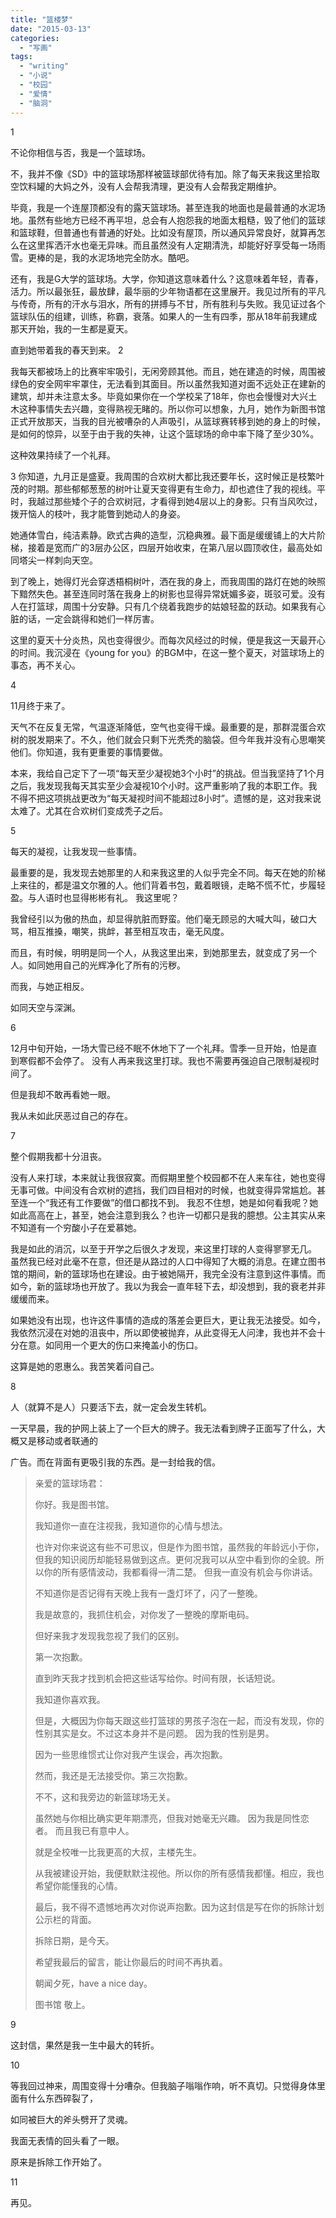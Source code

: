 ```yaml
---
title: "篮楼梦"
date: "2015-03-13"
categories: 
  - "写画"
tags: 
  - "writing"
  - "小说"
  - "校园"
  - "爱情"
  - "脑洞"
---
```


1

不论你相信与否，我是一个篮球场。

不，我并不像《SD》中的篮球场那样被篮球部优待有加。除了每天来我这里拾取空饮料罐的大妈之外，没有人会帮我清理，更没有人会帮我定期维护。

毕竟，我是一个连屋顶都没有的露天篮球场。甚至连我的地面也是最普通的水泥场地。虽然有些地方已经不再平坦，总会有人抱怨我的地面太粗糙，毁了他们的篮球和篮球鞋，但普通也有普通的好处。比如没有屋顶，所以通风异常良好，就算再怎么在这里挥洒汗水也毫无异味。而且虽然没有人定期清洗，却能好好享受每一场雨雪。更棒的是，我的水泥场地完全防水。酷吧。

还有，我是G大学的篮球场。大学，你知道这意味着什么？这意味着年轻，青春，活力。所以最张狂，最放肆，最华丽的少年物语都在这里展开。我见过所有的平凡与传奇，所有的汗水与泪水，所有的拼搏与不甘，所有胜利与失败。我见证过各个篮球队伍的组建，训练，称霸，衰落。如果人的一生有四季，那从18年前我建成那天开始，我的一生都是夏天。

直到她带着我的春天到来。 2

我每天都被场上的比赛牢牢吸引，无闲旁顾其他。而且，她在建造的时候，周围被绿色的安全网牢牢罩住，无法看到其面目。所以虽然我知道对面不远处正在建新的建筑，却并未注意太多。毕竟如果你在一个学校呆了18年，你也会慢慢对大兴土木这种事情失去兴趣，变得熟视无睹的。所以你可以想象，九月，她作为新图书馆正式开放那天，当我的目光被嘈杂的人声吸引，从篮球赛转移到她的身上的时候，是如何的惊异，以至于由于我的失神，让这个篮球场的命中率下降了至少30%。

这种效果持续了一个礼拜。

3 你知道，九月正是盛夏。我周围的合欢树大都比我还要年长，这时候正是枝繁叶茂的时期。那些郁郁葱葱的树叶让夏天变得更有生命力，却也遮住了我的视线。平时，我越过那些矮个子的合欢树冠，才看得到她4层以上的身影。只有当风吹过，拨开恼人的枝叶，我才能瞥到她动人的身姿。

她通体雪白，纯洁素静。欧式古典的造型，沉稳典雅。最下面是缓缓铺上的大片阶梯，接着是宽而广的3层办公区，四层开始收束，在第八层以圆顶收住，最高处如同塔尖一样刺向天空。

到了晚上，她得灯光会穿透梧桐树叶，洒在我的身上，而我周围的路灯在她的映照下黯然失色。甚至连同时落在我身上的树影也显得异常妩媚多姿，斑驳可爱。没有人在打篮球，周围十分安静。只有几个绕着我跑步的姑娘轻盈的跃动。如果我有心脏的话，一定会跳得和她们一样厉害。

这里的夏天十分炎热，风也变得很少。而每次风经过的时候，便是我这一天最开心的时间。我沉浸在《young for you》的BGM中，在这一整个夏天，对篮球场上的事态，再不关心。

4

11月终于来了。

天气不在反复无常，气温逐渐降低，空气也变得干燥。最重要的是，那群混蛋合欢树的脱发期来了。不久，他们就会只剩下光秃秃的脑袋。但今年我并没有心思嘲笑他们。你知道，我有更重要的事情要做。

本来，我给自己定下了一项“每天至少凝视她3个小时”的挑战。但当我坚持了1个月之后，我发现我每天其实至少会凝视10个小时。这严重影响了我的本职工作。我不得不把这项挑战更改为“每天凝视时间不能超过8小时”。遗憾的是，这对我来说太难了。尤其在合欢树们变成秃子之后。

5

每天的凝视，让我发现一些事情。

最重要的是，我发现去她那里的人和来我这里的人似乎完全不同。每天在她的阶梯上来往的，都是温文尔雅的人。他们背着书包，戴着眼镜，走略不慌不忙，步履轻盈。与人语时也显得彬彬有礼。 我这里呢？

我曾经引以为傲的热血，却显得肮脏而野蛮。他们毫无顾忌的大喊大叫，破口大骂，相互推搡，嘲笑，挑衅，甚至相互攻击，毫无风度。

而且，有时候，明明是同一个人，从我这里出来，到她那里去，就变成了另一个人。如同她用自己的光辉净化了所有的污秽。

而我，与她正相反。

如同天空与深渊。

6

12月中旬开始，一场大雪已经不眠不休地下了一个礼拜。雪季一旦开始，怕是直到寒假都不会停了。 没有人再来我这里打球。我也不需要再强迫自己限制凝视时间了。

但是我却不敢再看她一眼。

我从未如此厌恶过自己的存在。

7

整个假期我都十分沮丧。

没有人来打球，本来就让我很寂寞。而假期里整个校园都不在人来车往，她也变得无事可做。中间没有合欢树的遮挡，我们四目相对的时候，也就变得异常尴尬。甚至连一个“我还有工作要做”的借口都找不到。 我忍不住想，她是如何看我呢？她如此高高在上，甚至，她会注意到我么？也许一切都只是我的臆想。公主其实从来不知道有一个穷酸小子在爱慕她。

我是如此的消沉，以至于开学之后很久才发现，来这里打球的人变得寥寥无几。 虽然我已经对此毫不在意，但还是从路过的人口中得知了大概的消息。在建立图书馆的期间，新的篮球场也在建设。由于被她隔开，我完全没有注意到这件事情。而如今，新的篮球场也开放了。我以为我会一直年轻下去，却没想到，我的衰老并非缓缓而来。

如果她没有出现，也许这件事情的造成的落差会更巨大，更让我无法接受。如今，我依然沉浸在对她的沮丧中，所以即使被抛弃，从此变得无人问津，我也并不会十分在意。如同用一个更大的伤口来掩盖小的伤口。

这算是她的恩惠么。我苦笑着问自己。

8

人（就算不是人）只要活下去，就一定会发生转机。

一天早晨，我的护网上装上了一个巨大的牌子。我无法看到牌子正面写了什么，大概又是移动或者联通的

广告。而在背面有更吸引我的东西。是一封给我的信。

> 亲爱的篮球场君：
> 
> 你好。我是图书馆。
> 
> 我知道你一直在注视我，我知道你的心情与想法。
> 
> 也许对你来说这有些不可思议，但是作为图书馆，虽然我的年龄远小于你，但我的知识阅历却能轻易做到这点。更何况我可以从空中看到你的全貌。所以你的所有感情波动，我都看得一清二楚。 但我一直没有机会与你讲话。
> 
> 不知道你是否记得有天晚上我有一盏灯坏了，闪了一整晚。
> 
> 我是故意的，我抓住机会，对你发了一整晚的摩斯电码。
> 
> 但好来我才发现我忽视了我们的区别。
> 
> 第一次抱歉。
> 
> 直到昨天我才找到机会把这些话写给你。时间有限，长话短说。
> 
> 我知道你喜欢我。
> 
> 但是，大概因为你每天跟这些打篮球的男孩子泡在一起，而没有发现，你的性别其实是女。不过这本身并不是问题。 因为我的性别是男。
> 
> 因为一些思维惯式让你对我产生误会，再次抱歉。
> 
> 然而，我还是无法接受你。第三次抱歉。
> 
> 不不，这和我旁边的新篮球场无关。
> 
> 虽然她与你相比确实更年期漂亮，但我对她毫无兴趣。 因为我是同性恋者。 而且我已有意中人。
> 
> 就是全校唯一比我更高的大叔，主楼先生。
> 
> 从我被建设开始，我便默默注视他。所以你的所有感情我都懂。相应，我也希望你能懂我的心情。
> 
> 最后，我不得不遗憾地再次对你说声抱歉。因为这封信是写在你的拆除计划公示栏的背面。
> 
> 拆除日期，是今天。
> 
> 希望我最后的留言，能让你最后的时间不再执着。
> 
> 朝闻夕死，have a nice day。
> 
> 图书馆 敬上。

9

这封信，果然是我一生中最大的转折。

10

等我回过神来，周围变得十分嘈杂。但我脑子嗡嗡作响，听不真切。只觉得身体里面有什么东西碎裂了，

如同被巨大的斧头劈开了灵魂。

我面无表情的回头看了一眼。

原来是拆除工作开始了。

11

再见。
